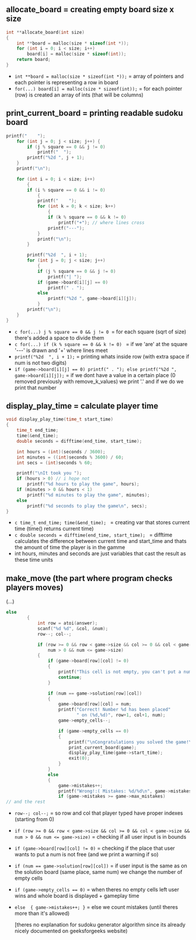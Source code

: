 ## allocate_board = creating empty board size x size
```c
int **allocate_board(int size)
{
    int **board = malloc(size * sizeof(int *));
    for (int i = 0; i < size; i++)
        board[i] = malloc(size * sizeof(int));
    return board;
}
```
- ``` int **board = malloc(size * sizeof(int *)); ``` = array of pointers and each pointer is representing a row in board 
- ``` for(...) board[i] = malloc(size * sizeof(int)); ``` = for each pointer (row) is created an array of ints (that will be columns)

## print_current_board = printing readable sudoku board

```c
printf("    ");
    for (int j = 0; j < size; j++) {
        if (j % square == 0 && j != 0)
            printf("  "); 
        printf("%2d ", j + 1);
    }
    printf("\n");

    for (int i = 0; i < size; i++)
        {
        if (i % square == 0 && i != 0)
            {
            printf("    ");
            for (int k = 0; k < size; k++)
                {
                if (k % square == 0 && k != 0)
                    printf("+"); // where lines cross
                printf("---");
            }
            printf("\n");
        }

        printf("%2d  ", i + 1);
        for (int j = 0; j < size; j++)
            {
            if (j % square == 0 && j != 0)
                printf("| ");  
            if (game->board[i][j] == 0)
                printf(" . ");
            else
                printf("%2d ", game->board[i][j]);
            }
        printf("\n");
    }
}
```
- ```c for(...) j % square == 0 && j != 0 ```= for each square (sqrt of size) there's added a space to divide them
- ```c for(...) if (k % square == 0 && k != 0) ``` = if we 'are' at the square '---' is drawn and '+' where lines meet
- ``` printf("%2d  ", i + 1); ``` = printing whats inside row (with extra space if num is not two digits)
- ``` if (game->board[i][j] == 0) printf(" . "); else printf("%2d ", game->board[i][j]); ``` = if we dont have a value in a certain place (0 removed previously with
  remove_k_values) we print '.' and if we do we print that number

## display_play_time = calculate player time
```c
void display_play_time(time_t start_time)
{
    time_t end_time;
    time(&end_time);
    double seconds = difftime(end_time, start_time);

    int hours = (int)(seconds / 3600);
    int minutes = ((int)seconds % 3600) / 60;
    int secs = (int)seconds % 60;

    printf("\nIt took you ");
    if (hours > 0) // i hope not
        printf("%d hours to play the game", hours);
    if (minutes > 0 && hours < 1)
        printf("%d minutes to play the game", minutes);
    else
        printf("%d seconds to play the game\n", secs);
}
```

- ```c time_t end_time; time(&end_time); ``` = creating var that stores current time (time() returns current time)
- ```c double seconds = difftime(end_time, start_time); ``` = difftime calculates the difference between current time and start_time 
  and thats the amount of time the player is in the gamme
- int hours, minutes and seconds are just variables that cast the result as these time units

## make_move (the part where program checks players moves)

(...)
```c 
else
        {
            int row = atoi(answer);
            scanf("%d %d", &col, &num);
            row--; col--;

            if (row >= 0 && row < game->size && col >= 0 && col < game->size &&
                num > 0 && num <= game->size)
            {
                if (game->board[row][col] != 0)
                {
                    printf("This cell is not empty, you can't put a number here\n");
                    continue;
                }

                if (num == game->solution[row][col])
                {
                    game->board[row][col] = num;
                    printf("Correct! Number %d has been placed"
                           " on (%d,%d)", row+1, col+1, num);
                    game->empty_cells--;

                    if (game->empty_cells == 0)
                    {
                        printf("\nCongratulations you solved the game!\n");
                        print_current_board(game);
                        display_play_time(game->start_time);
                        exit(0);
                    }
                }
                else
                {
                    game->mistakes++;
                    printf("Wrong!:( Mistakes: %d/%d\n", game->mistakes, game->max_mistakes);
                    if (game->mistakes >= game->max_mistakes)
// and the rest
```
- ``` row--; col--; ``` = so row and col that player typed have proper indexes (starting from 0)
- ``` if (row >= 0 && row < game->size && col >= 0 && col < game->size && num > 0 && num <= game->size) ``` = checking if all user input is in bounds
- ``` if (game->board[row][col] != 0) ``` = checking if the place that user wants to put a num is not free (and we print a warning if so)
- ``` if (num == game->solution[row][col]) ``` = if user input is the same as on the solution board (same place, same num) we change the number of empty cells
- ``` if (game->empty_cells == 0) ``` = when theres no empty cells left user wins and whole board is displayed + gameplay time
- ``` else  { game->mistakes++; } ``` = else we count mistakes (until theres more than it's allowed)

  [theres no explanation for sudoku generator algorithm since its already nicely documented on geeksforgeeks website)
